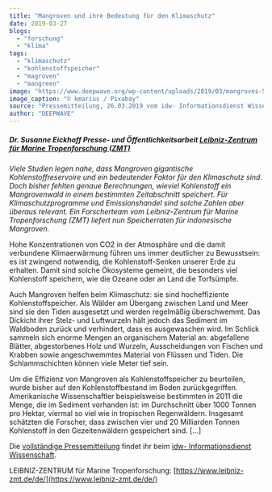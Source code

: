 ```yaml
---
title: "Mangroven und ihre Bedeutung für den Klimaschutz"
date: 2019-03-27
blogs: 
  - "forschung"
  - "klima"
tags: 
  - "klimaschutz"
  - "kohlenstoffspeicher"
  - "magroven"
  - "mangreen"
image: "https://www.deepwave.org/wp-content/uploads/2019/03/mangroves-5205415_1920.jpg"
image_caption: "© kmarius / Pixabay"
source: "Pressemitteilung, 26.03.2019 vom idw- Informationsdienst Wissenschaft"
author: "DEEPWAVE"
---
```


##### Dr. Susanne Eickhoff _Presse- und Öffentlichkeitsarbeit_ [Leibniz-Zentrum für Marine Tropenforschung (ZMT)](https://idw-online.de/de/institution457)

_Viele Studien legen nahe, dass Mangroven gigantische Kohlenstoffreservoire und ein bedeutender Faktor für den Klimaschutz sind. Doch bisher fehlten genaue Berechnungen, wieviel Kohlenstoff ein Mangrovenwald in einem bestimmten Zeitabschnitt speichert. Für Klimaschutzprogramme und Emissionshandel sind solche Zahlen aber überaus relevant. Ein Forscherteam vom Leibniz-Zentrum für Marine Tropenforschung (ZMT) liefert nun Speicherraten für indonesische Mangroven._

Hohe Konzentrationen von CO2 in der Atmosphäre und die damit verbundene Klimaerwärmung führen uns immer deutlicher zu Bewusstsein: es ist zwingend notwendig, die Kohlenstoff-Senken unserer Erde zu erhalten. Damit sind solche Ökosysteme gemeint, die besonders viel Kohlenstoff speichern, wie die Ozeane oder an Land die Torfsümpfe.

Auch Mangroven helfen beim Klimaschutz: sie sind hocheffiziente Kohlenstoffspeicher. Als Wälder am Übergang zwischen Land und Meer sind sie den Tiden ausgesetzt und werden regelmäßig überschwemmt. Das Dickicht ihrer Stelz- und Luftwurzeln hält jedoch das Sediment im Waldboden zurück und verhindert, dass es ausgewaschen wird. Im Schlick sammeln sich enorme Mengen an organischem Material an: abgefallene Blätter, abgestorbenes Holz und Wurzeln, Ausscheidungen von Fischen und Krabben sowie angeschwemmtes Material von Flüssen und Tiden. Die Schlammschichten können viele Meter tief sein.

Um die Effizienz von Mangroven als Kohlenstoffspeicher zu beurteilen, wurde bisher auf den Kohlenstoffbestand im Boden zurückgegriffen. Amerikanische Wissenschaftler beispielsweise bestimmten in 2011 die Menge, die im Sediment vorhanden ist: im Durchschnitt über 1000 Tonnen pro Hektar, viermal so viel wie in tropischen Regenwäldern. Insgesamt schätzten die Forscher, dass zwischen vier und 20 Milliarden Tonnen Kohlenstoff in den Gezeitenwäldern gespeichert sind. \[...\]

Die [vollständige Pressemitteilung](https://www.klimareporter.de/protest/klimastreiker-fangen-bei-sich-an) findet ihr beim [idw- Informationsdienst Wissenschaft](https://idw-online.de/de/).

LEIBNIZ-ZENTRUM für Marine Tropenforschung: [https://www.leibniz-zmt.de/de/](https://www.leibniz-zmt.de/de/)
